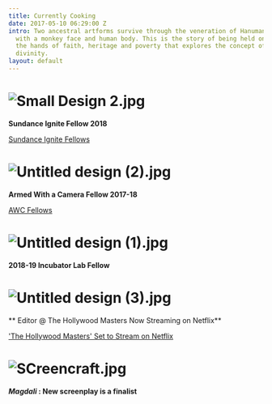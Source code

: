 ```yaml
---
title: Currently Cooking
date: 2017-05-10 06:29:00 Z
intro: Two ancestral artforms survive through the veneration of Hanuman, a hindu deity
  with a monkey face and human body. This is the story of being held on a leash to
  the hands of faith, heritage and poverty that explores the concept of humanism and
  divinity.
layout: default
---
```


# ![Small Design 2.jpg](/uploads/Small%20Design%202.jpg)

**Sundance Ignite Fellow 2018**

[Sundance Ignite Fellows](http://www.sundance.org/blogs/news/sundance-institute-announces-2018-sundance-ignite-fellows#/)

# ![Untitled design (2).jpg](/uploads/Untitled%20design%20(2).jpg)

**Armed With a Camera Fellow 2017-18**

[AWC Fellows](https://www.vconline.org/2018-awc-fellows)

# ![Untitled design (1).jpg](/uploads/Untitled%20design%20(1).jpg)

**2018-19 Incubator Lab Fellow**  

# ![Untitled design (3).jpg](/uploads/Untitled%20design%20(3).jpg)

** Editor @ The Hollywood Masters Now Streaming on Netflix**

['The Hollywood Masters' Set to Stream on Netflix](https://www.hollywoodreporter.com/news/hollywood-masters-set-stream-netflix-1023832)



# ![SCreencraft.jpg](/uploads/SCreencraft.jpg)

***Magdali* : New screenplay is a finalist**


